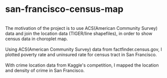 # san-francisco-census-map
<br>
The motivation of the project is to use ACS(American Community Survey) data and join the location data (TIGER/line shapefiles), in order to show census data in choroplet map.
<br>
<br>
Using ACS(American Community Survey) data from factfinder.census.gov, I plotted poverty rate and uninsured rate for census tract in San Francisco.
<br>
<br>
With crime location data from Kaggle's competition, I mapped the location and density of crime in San Francisco.


